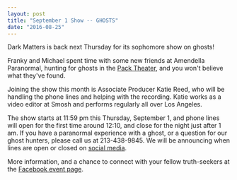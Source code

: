 ```yaml
---
layout: post
title: "September 1 Show -- GHOSTS" 
date: "2016-08-25"
---
```


Dark Matters is back next Thursday for its sophomore show on ghosts!

Franky and Michael spent time with some new friends at Amendella Paranormal, hunting for ghosts in the [Pack Theater](http://www.packtheater.com), and you won't believe what they've found.

Joining the show this month is Associate Producer Katie Reed, who will be handling the phone lines and helping with the recording. Katie works as a video editor at Smosh and performs regularly all over Los Angeles.

The show starts at 11:59 pm this Thursday, September 1, and phone lines will open for the first time around 12:10, and close for the night just after 1 am. If you have a paranormal experience with a ghost, or a question for our ghost hunters, please call us at 213-438-9845. We will be announcing when lines are open or closed on [social media](http://www.twitter.com/darkmattersshow).

More information, and a chance to connect with your fellow truth-seekers at the [Facebook event page](https://www.facebook.com/events/1763142423958622/). 
